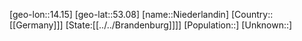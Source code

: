 ﻿---
location: [53.08,14.15]
type: City
tags:
- geo/City


SpocWebEntityId: 32908
isDeleted: false
confidential: public

---
[geo-lon::14.15]
[geo-lat::53.08]
[name::Niederlandin]
[Country::[[Germany]]]
[State:[[../../Brandenburg]]]]
[Population::]
[Unknown::]

